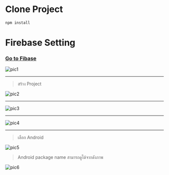 # Clone Project
`npm install`



# Firebase Setting 

### [Go to Fibase](https://firebase.google.com/)

![pic1](https://user-images.githubusercontent.com/71175110/203569160-4ab280c2-88f5-42e2-9848-d878ca360e76.jpg)

-------------
> สร้าง Project


![pic2](https://user-images.githubusercontent.com/71175110/203569373-96ab7fdd-dd75-405e-a2fc-b6817ac708d9.jpg)

-------------

![pic3](https://user-images.githubusercontent.com/71175110/203569956-6b1d2d30-8e1b-4a6c-9038-17dab35da418.png)

-----------

![pic4](https://user-images.githubusercontent.com/71175110/203570803-f096b652-0a4b-4b61-8afb-d43abb2f7754.png)

------------
> เลือก Android

![pic5](https://user-images.githubusercontent.com/71175110/203571140-ae10f28d-542e-47d4-bb35-222bdb578630.jpg)

> Android package name สามารถดูได้จากดังภาพ

![pic6](https://user-images.githubusercontent.com/71175110/203571592-271b5b37-f726-4f67-96b1-f867976fb35d.jpg)
